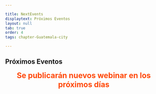 ```yaml
---

title: NextEvents
displaytext: Próximos Eventos
layout: null
tab: true
order: 4
tags: chapter-Guatemala-city

---
```


## Próximos Eventos

<div align="center" style="font-size: 24px; font-weight: bold; color: #FF4500; animation: pulse 1.5s infinite;">
    Se publicarán nuevos webinar en los próximos días
</div>

<style>
@keyframes pulse {
    0% {
        transform: scale(1);
    }
    50% {
        transform: scale(1.1);
    }
    100% {
        transform: scale(1);
    }
}
</style>

